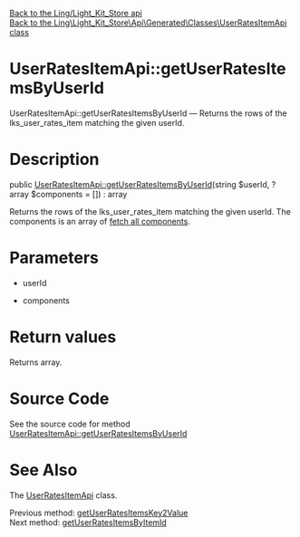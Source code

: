 [Back to the Ling/Light_Kit_Store api](https://github.com/lingtalfi/Light_Kit_Store/blob/master/doc/api/Ling/Light_Kit_Store.md)<br>
[Back to the Ling\Light_Kit_Store\Api\Generated\Classes\UserRatesItemApi class](https://github.com/lingtalfi/Light_Kit_Store/blob/master/doc/api/Ling/Light_Kit_Store/Api/Generated/Classes/UserRatesItemApi.md)


UserRatesItemApi::getUserRatesItemsByUserId
================



UserRatesItemApi::getUserRatesItemsByUserId — Returns the rows of the lks_user_rates_item matching the given userId.




Description
================


public [UserRatesItemApi::getUserRatesItemsByUserId](https://github.com/lingtalfi/Light_Kit_Store/blob/master/doc/api/Ling/Light_Kit_Store/Api/Generated/Classes/UserRatesItemApi/getUserRatesItemsByUserId.md)(string $userId, ?array $components = []) : array




Returns the rows of the lks_user_rates_item matching the given userId.
The components is an array of [fetch all components](https://github.com/lingtalfi/SimplePdoWrapper/blob/master/doc/pages/fetch-all-components.md).




Parameters
================


- userId

    

- components

    


Return values
================

Returns array.








Source Code
===========
See the source code for method [UserRatesItemApi::getUserRatesItemsByUserId](https://github.com/lingtalfi/Light_Kit_Store/blob/master/Api/Generated/Classes/UserRatesItemApi.php#L253-L271)


See Also
================

The [UserRatesItemApi](https://github.com/lingtalfi/Light_Kit_Store/blob/master/doc/api/Ling/Light_Kit_Store/Api/Generated/Classes/UserRatesItemApi.md) class.

Previous method: [getUserRatesItemsKey2Value](https://github.com/lingtalfi/Light_Kit_Store/blob/master/doc/api/Ling/Light_Kit_Store/Api/Generated/Classes/UserRatesItemApi/getUserRatesItemsKey2Value.md)<br>Next method: [getUserRatesItemsByItemId](https://github.com/lingtalfi/Light_Kit_Store/blob/master/doc/api/Ling/Light_Kit_Store/Api/Generated/Classes/UserRatesItemApi/getUserRatesItemsByItemId.md)<br>

